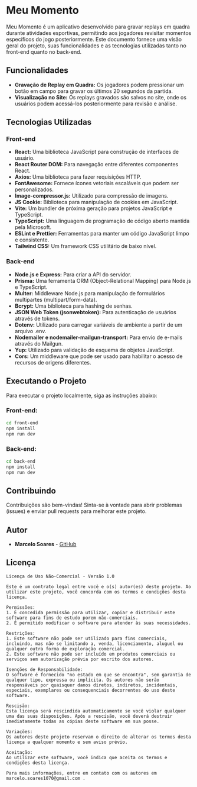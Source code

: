 # Meu Momento

Meu Momento é um aplicativo desenvolvido para gravar replays em quadra durante atividades esportivas, permitindo aos jogadores revisitar momentos específicos do jogo posteriormente. Este documento fornece uma visão geral do projeto, suas funcionalidades e as tecnologias utilizadas tanto no front-end quanto no back-end.

## Funcionalidades

- **Gravação de Replay em Quadra:** Os jogadores podem pressionar um botão em campo para gravar os últimos 20 segundos da partida.
- **Visualização no Site:** Os replays gravados são salvos no site, onde os usuários podem acessá-los posteriormente para revisão e análise.

## Tecnologias Utilizadas

### Front-end

- **React:** Uma biblioteca JavaScript para construção de interfaces de usuário.
- **React Router DOM:** Para navegação entre diferentes componentes React.
- **Axios:** Uma biblioteca para fazer requisições HTTP.
- **FontAwesome:** Fornece ícones vetoriais escaláveis que podem ser personalizados.
- **Image-compressor.js:** Utilizado para compressão de imagens.
- **JS Cookie:** Biblioteca para manipulação de cookies em JavaScript.
- **Vite:** Um bundler de próxima geração para projetos JavaScript e TypeScript.
- **TypeScript:** Uma linguagem de programação de código aberto mantida pela Microsoft.
- **ESLint e Prettier:** Ferramentas para manter um código JavaScript limpo e consistente.
- **Tailwind CSS:** Um framework CSS utilitário de baixo nível.

### Back-end

- **Node.js e Express:** Para criar a API do servidor.
- **Prisma:** Uma ferramenta ORM (Object-Relational Mapping) para Node.js e TypeScript.
- **Multer:** Middleware Node.js para manipulação de formulários multipartes (multipart/form-data).
- **Bcrypt:** Uma biblioteca para hashing de senhas.
- **JSON Web Token (jsonwebtoken):** Para autenticação de usuários através de tokens.
- **Dotenv:** Utilizado para carregar variáveis de ambiente a partir de um arquivo .env.
- **Nodemailer e nodemailer-mailgun-transport:** Para envio de e-mails através do Mailgun.
- **Yup:** Utilizado para validação de esquema de objetos JavaScript.
- **Cors:** Um middleware que pode ser usado para habilitar o acesso de recursos de origens diferentes.

## Executando o Projeto

Para executar o projeto localmente, siga as instruções abaixo:

### Front-end:

```bash
cd front-end
npm install
npm run dev
```

### Back-end:

```bash
cd back-end
npm install
npm run dev
```

## Contribuindo

Contribuições são bem-vindas! Sinta-se à vontade para abrir problemas (issues) e enviar pull requests para melhorar este projeto.

## Autor

- **Marcelo Soares** - [GitHub](https://github.com/Marcelo-Soares-codes)

## Licença

```
Licença de Uso Não-Comercial - Versão 1.0

Este é um contrato legal entre você e o(s) autor(es) deste projeto. Ao utilizar este projeto, você concorda com os termos e condições desta licença.

Permissões:
1. É concedida permissão para utilizar, copiar e distribuir este software para fins de estudo porem não-comerciais.
2. É permitido modificar o software para atender às suas necessidades.

Restrições:
1. Este software não pode ser utilizado para fins comerciais, incluindo, mas não se limitando a, venda, licenciamento, aluguel ou qualquer outra forma de exploração comercial.
2. Este software não pode ser incluído em produtos comerciais ou serviços sem autorização prévia por escrito dos autores.

Isenções de Responsabilidade:
O software é fornecido "no estado em que se encontra", sem garantia de qualquer tipo, expressa ou implícita. Os autores não serão responsáveis por quaisquer danos diretos, indiretos, incidentais, especiais, exemplares ou consequenciais decorrentes do uso deste software.

Rescisão:
Esta licença será rescindida automaticamente se você violar qualquer uma das suas disposições. Após a rescisão, você deverá destruir imediatamente todas as cópias deste software em sua posse.

Variações:
Os autores deste projeto reservam o direito de alterar os termos desta licença a qualquer momento e sem aviso prévio.

Aceitação:
Ao utilizar este software, você indica que aceita os termos e condições desta licença.

Para mais informações, entre em contato com os autores em marcelo.soares1070@gmail.com .

```
